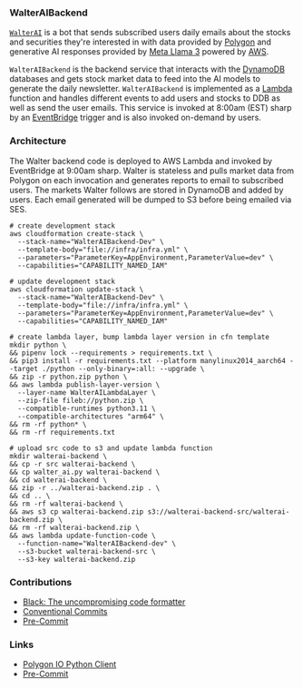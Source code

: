 ### WalterAIBackend

[`WalterAI`](`https://walterai.io`) is a bot that sends subscribed users daily emails about the stocks and securities they're interested in with data provided by [Polygon](https://polygon.io/) and generative AI responses provided by [Meta Llama 3](https://ai.meta.com/blog/meta-llama-3/) powered by [AWS](https://aws.amazon.com/).

`WalterAIBackend` is the backend service that interacts with the [DynamoDB](https://aws.amazon.com/dynamodb/) databases and gets stock market data to feed into the AI models to generate the daily newsletter. `WalterAIBackend` is implemented as a [Lambda](https://aws.amazon.com/lambda/) function and handles different events to add users and stocks to DDB as well as send the user emails. This service is invoked at 8:00am (EST) sharp by an [EventBridge](https://aws.amazon.com/eventbridge/) trigger and is also invoked on-demand by users.

### Architecture

The Walter backend code is deployed to AWS Lambda and invoked by EventBridge at 9:00am sharp. Walter is stateless and pulls market data from Polygon on each invocation and generates reports to email to subscribed users. The markets Walter follows are stored in DynamoDB and added by users. Each email generated will be dumped to S3 before being emailed via SES.

```
# create development stack
aws cloudformation create-stack \
  --stack-name="WalterAIBackend-Dev" \
  --template-body="file://infra/infra.yml" \
  --parameters="ParameterKey=AppEnvironment,ParameterValue=dev" \
  --capabilities="CAPABILITY_NAMED_IAM"

# update development stack
aws cloudformation update-stack \
  --stack-name="WalterAIBackend-Dev" \
  --template-body="file://infra/infra.yml" \
  --parameters="ParameterKey=AppEnvironment,ParameterValue=dev" \
  --capabilities="CAPABILITY_NAMED_IAM"

# create lambda layer, bump lambda layer version in cfn template
mkdir python \
&& pipenv lock --requirements > requirements.txt \
&& pip3 install -r requirements.txt --platform manylinux2014_aarch64 --target ./python --only-binary=:all: --upgrade \
&& zip -r python.zip python \
&& aws lambda publish-layer-version \
  --layer-name WalterAILambdaLayer \
  --zip-file fileb://python.zip \
  --compatible-runtimes python3.11 \
  --compatible-architectures "arm64" \
&& rm -rf python* \
&& rm -rf requirements.txt

# upload src code to s3 and update lambda function
mkdir walterai-backend \
&& cp -r src walterai-backend \
&& cp walter_ai.py walterai-backend \
&& cd walterai-backend \
&& zip -r ../walterai-backend.zip . \
&& cd .. \
&& rm -rf walterai-backend \
&& aws s3 cp walterai-backend.zip s3://walterai-backend-src/walterai-backend.zip \
&& rm -rf walterai-backend.zip \
&& aws lambda update-function-code \
  --function-name="WalterAIBackend-dev" \
  --s3-bucket walterai-backend-src \
  --s3-key walterai-backend.zip
```

### Contributions

* [Black: The uncompromising code formatter](https://black.readthedocs.io/en/stable/)
* [Conventional Commits](https://www.conventionalcommits.org/en/v1.0.0/)
* [Pre-Commit](https://github.com/pre-commit/pre-commit)


### Links

* [Polygon IO Python Client](https://github.com/polygon-io/client-python)
* [Pre-Commit](https://github.com/pre-commit/pre-commit)